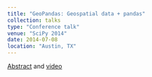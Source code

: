 ```yaml
---
title: "GeoPandas: Geospatial data + pandas"
collection: talks
type: "Conference talk"
venue: "SciPy 2014"
date: 2014-07-08
location: "Austin, TX"
---
```


[Abstract](http://conference.scipy.org/scipy2014/schedule/presentation/1674/) and [video](https://www.youtube.com/watch?v=IJY6duEQVy0)
